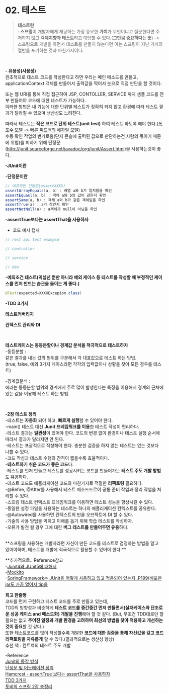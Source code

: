 
# 02. 테스트

> **테스트란**   
: **스프링**이 개발자에게 제공하는 가장 중요한 **가치**가 무엇이냐고 질문한다면 주저하지 않고 **객체지향과 테스트**라고 대답할 수 있다.(**그만큼 중요하다는 뜻**)
-> 스프링으로 개발을 하면서 테스트를 만들지 않는다면 이는 스프링이 지닌 가치의 절반을 포기하는 것과 마찬가지이다.  

<br/>

**- 유용성(사용성)**  
원초적으로 테스트 코드를 작성한다고 하면 우리는 메인 메소드를 만들고,  
applicationContext 객체를 만들어서 출력값을 찍어서 눈으로 직접 판단을 할 것이다.   

또는 웹 URI를 통해 직접 접근하여 JSP, CONTOLLER, SERVICE 까지 샘플 코드를 전부 만들어야 코드에 대한 테스트가 가능하다.  
이러한 방법은 내 기능에 대한 단위별 테스트가 정확히 되지 않고 환경에 따라 테스트 결과가 달라질 수 있으며 생산성도 느려진다.  


따라서 테스트는 **작은 코드로 단위 테스트(unit test)** 하여 테스트 하도록 해야 한다.[(폭포수 모델 -> 빠른 피드백의 애자일 모델)](https://universitytomorrow.com/19)  
수동 확인 작업의 번거로움(단지 콘솔에 출력된 값으로 판단하는건 사람의 몫이기 때문에 위험)을 피하기 위해 단정문(http://junit.sourceforge.net/javadoc/org/junit/Assert.html)을 사용하는것이 좋다.   

**-JUnit이란**  

**-단정문이란**  

```java
// 대표적인 단정문(assertXXXX)
assertArrayEquals(a, b) : 배열 a와 b가 일치함을 확인
assertEquasl(a, b) : 객체 a와 b의 값이 같은지 확인
assertSame(a, b) : 객체 a와 b가 같은 객체임을 확인
assertTrue(a) : a가 참인지 확인
assertNotNull(a) : a객체가 null이 아님을 확인
```

**-assertTrue보다는 assertThat을 사용하자**
- 코드 예시 캡처  

```java
// rest api test example

// controller

// service

// dao

```

**-예외조건 테스트(익셉션 뿐만 아니라 예외 케이스 등 테스트를 작성할 때 부정적인 케이스를 먼저 만드는 습관을 들이는 게 좋다.)**
```java
@Test(expected=XXXXExcepion.class)  
```
**-TDD 3가지**  


**테스트커버리지**

**컨텍스트 관리와 DI**  


<br/>

**테스트케이스는 동등분할이나 경계값 분석을 적극적으로 테스트하자**  
-동등분할 :  
같은 결과를 내는 값의 범위를 구분해서 각 대표값으로 테스트 하는 방법.  
(true, false, 예외 3가지 케이스라면 각각의 입력값이나 상황을 찾아 모든 경우를 테스트)    

-경계값분석 :  
에러는 동등분할 범위의 경계에서 주로 많이 발생한다는 특징을 이용해서 경계의 근처에 있는 값을 이용해 테스트 하는 방법.    

<br/>

**-2장 테스트 정리**   
-테스트는 **자동화** 되야 하고, **빠르게 실행**할 수 있어야 한다.   
-main() 테스트 대신 **Junit 프레임워크를 이용**한 테스트 작성이 편리하다.   
-테스트 결과는 **일관성**이 있어야 한다. 코드의 변경 없이 환경이나 테스트 실행 순서에 따라서 결과가 달라지면 안 된다.  
-테스트는 포괄적으로 작성해야 한다. 충분한 검증을 하지 않는 테스트는 없는 것보다 나쁠 수 있다.  
-코드 작성과 테스트 수행의 간격이 짧을수록 효율적이다.  
-**테스트하기 쉬운 코드가 좋은 코드**다.  
-테스트를 먼저 만들고 테스트를 성공시키는 코드를 만들어가는 **테스트 주도 개발 방법**도 유용하다.  
-테스트 코드도 애플리케이션 코드와 마찬가지로 적절한 **리팩토링** 필요하다.  
-@Befire, @After를 사용해서 테스트 메소드드르이 공통 준비 작업과 정리 작업을 처리할 수 있다.  
-스프링 테스트 컨텍스트 프레임워크를 이용하면 테스트 성능을 향상시킬 수 있다.  
-동일한 설정 파일을 사용하는 테스트는 하나의 애플리케이션 컨텍스트를 공유한다.  
-@Autowired를 사용하면 컨텍스트의 빈을 오브젝트에 DI 할 수 있다.  
-기술의 사용 방법을 익히고 이해를 돕기 위해 학습 테스트를 작성하자.  
-오류가 발견 될 경우 그에 대한 **버그 테스트를 만들어두면 유용**하다.  

<br/>
**스프링을 사용하는 개발자라면 자신이 만든 코드를 테스트로 검정하는 방법을 알고 있어야하며, 테스트를 개발에 적극적으로 활용할 수 있어야 한다.**


**추가적으로..  Reference참고  
-[Junit4와 JUnit5에 대해서](https://blog.naver.com/ykycome00/222271373416)    
-[Mockito](https://blog.naver.com/ykycome00/222277964801)  
-[SpringFramework는 JUnit을 어떻게 사용하고 있고 적용되어 있는지..P199(배포판 jar도 가끔 열어서 tip을 ](https://github.com/spring-projects/spring-framework/blob/main/spring-core/src/test/java/org/springframework/util)  


**회고 한줄평**  
코드를 먼저 구현하고 테스트 코드를 주로 만들고 있는데,  
TDD의 방향성과 비슷하게 **테스트 코드를 중간중간 먼저 만들면서(실패케이스와 단조로운 성공 케이스 and 메소드화) 개발을 진행**해야 할 것 같다. 
(But, 무조건 TDD대로만 할 필요는 없고 **주어진 일정과 개발 환경을 고려하여 최선의 방법을 찾아 적용하고 개선하는 것이 중요**할 것 같다.)  
또한 테스트코드를 많이 작성할수록 개발한 **코드에 대한 검증을 통해 자신값을 갖고 코드 리팩토링을 자유롭게** 할 수 있다.(결과적으로는 생산성 향상)  
추천 책 : 켄트백의 테스트 주도 개발  



-Reference  
[Junit의 동작 방식](https://goodgid.github.io/How-JUnit-Works/)   
[단정문 및 어노테이션 정리](https://ejyoo.tistory.com/236)  
[Hamcrest - assertTrue 보다는 assertThat을 사용하자](https://jongmin92.github.io/2020/03/31/Java/use-assertthat/)  
[TDD 3가지]()  
[토비의 스프링 2장 총정리](https://junghyungil.tistory.com/154)  
